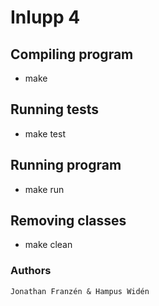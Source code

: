 # Inlupp 4

## Compiling program
- make

## Running tests

- make test

## Running program

- make run

## Removing classes

- make clean

### Authors
    Jonathan Franzén & Hampus Widén
   
